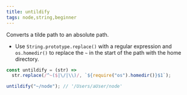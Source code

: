 ```yaml
---
title: untildify
tags: node,string,beginner
---
```


Converts a tilde path to an absolute path.

- Use `String.prototype.replace()` with a regular expression and `os.homedir()` to replace the `~` in the start of the path with the home directory.

```js
const untildify = (str) =>
  str.replace(/^~($|\/|\\)/, `${require("os").homedir()}$1`);
```

```js
untildify("~/node"); // '/Users/aUser/node'
```
